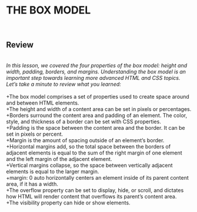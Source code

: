 <h1>THE BOX MODEL</h1>
<br><h2>Review</h2>
<br><em>In this lesson, we covered the four properties of the box model: height and width, padding, borders, and margins. Understanding the box model is an important step towards learning more advanced HTML and CSS topics. Let’s take a minute to review what you learned:</em>
<br>
<br>+The box model comprises a set of properties used to create space around and between HTML elements.<br>
+The height and width of a content area can be set in pixels or percentages.<br>
+Borders surround the content area and padding of an element. The color, style, and thickness of a border can be set with CSS properties.<br>
+Padding is the space between the content area and the border. It can be set in pixels or percent.<br>
+Margin is the amount of spacing outside of an element’s border.<br>
+Horizontal margins add, so the total space between the borders of adjacent elements is equal to the sum of the right margin of one element and the left margin of the adjacent element.<br>
+Vertical margins collapse, so the space between vertically adjacent elements is equal to the larger margin.<br>
+margin: 0 auto horizontally centers an element inside of its parent content area, if it has a width.<br>
+The overflow property can be set to display, hide, or scroll, and dictates how HTML will render content that overflows its parent’s content area.<br>
+The visibility property can hide or show elements.
